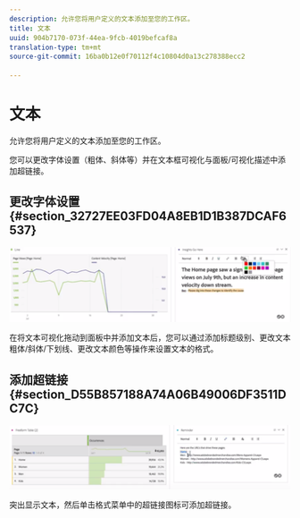 ```yaml
---
description: 允许您将用户定义的文本添加至您的工作区。
title: 文本
uuid: 904b7170-073f-44ea-9fcb-4019befcaf8a
translation-type: tm+mt
source-git-commit: 16ba0b12e0f70112f4c10804d0a13c278388ecc2

---
```



# 文本

允许您将用户定义的文本添加至您的工作区。

您可以更改字体设置（粗体、斜体等）并在文本框可视化与面板/可视化描述中添加超链接。

## 更改字体设置 {#section_32727EE03FD04A8EB1D1B387DCAF6537}

![](assets/rich-text1.png)

在将文本可视化拖动到面板中并添加文本后，您可以通过添加标题级别、更改文本粗体/斜体/下划线、更改文本颜色等操作来设置文本的格式。

## 添加超链接 {#section_D55B857188A74A06B49006DF3511DC7C}

![](assets/rich-text2.png)

突出显示文本，然后单击格式菜单中的超链接图标可添加超链接。
